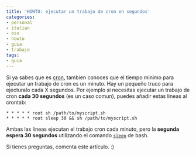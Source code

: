 ```yaml
---
title: 'HOWTO: ejecutar un trabajo de cron en segundos'
categories:
- personal
- italian
- osx
- howto
- guia
- trabajo
tags:
- guia
---
```

Si ya sabes que es [cron](http://es.wikipedia.org/wiki/Cron), tambien conoces
que el tiempo minimo para ejecutar un trabajo de cron es un minuto. Hay un
pequeño truco para ejecturalo cada X segundos. Por ejemplo si necesitas
ejecutar un trabajo de cron **cada 30 segundos** (es un caso comun), puedes
añadir estas lineas al crontab:

```
* * * * * root sh /path/to/myscript.sh  
* * * * * root sleep 30 && sh /path/to/myscript.sh
```

Ambas las lineas ejecutan el trabajo cron cada minuto, pero la **segunda
espera 30 segundos** utilizando el comando
[`sleep`](http://en.wikipedia.org/wiki/Sleep_(Unix)) de bash.

Si tienes preguntas, comenta este artículo. :)
